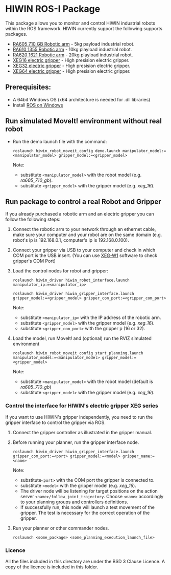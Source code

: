 # HIWIN ROS-I Package

This package allows you to monitor and control HIWIN industrial robots within the ROS framework. HIWIN currently support the following supports packages.
- [RA605 710 GB Robotic arm](https://www.hiwin.tw/products/mar/articulated/ra605/ra605_710_gb.aspx) - 5kg payload industrial robot.
- [RA610 1355 Robotic arm](https://www.hiwin.tw/products/mar/articulated/ra610/ra610_1355_gb.aspx) - 10kg playload industrial robot.
- [RA620 1621 Robotic arm](https://www.hiwin.tw/products/mar/articulated/ra620/ra620_1621.aspx) - 20kg playload industrial robot.
- [XEG16 electric gripper](https://www.hiwin.tw/products/ee/xeg/xeg_16.aspx) - High presision electric gripper.
- [XEG32 electric gripper](https://www.hiwin.tw/products/ee/xeg/xeg_32.aspx) - High presision electric gripper.
- [XEG64 electric gripper](https://www.hiwin.tw/products/ee/xeg/xeg_64.aspx) - High presision electric gripper.

## Prerequisites:
- A 64bit Windows OS (x64 architecture is needed for .dll libraries)
- Install [ROS on Windows](http://wiki.ros.org/Installation/Windows)

##  Run simulated MoveIt! environment without real robot
- Run the demo launch file with the command:

  `roslaunch hiwin_robot_moveit_config demo.launch manipulator_model:=<manipulator_model> gripper_model:=<gripper_model>`

  Note: 
     - substitute `<manipulator_model>` with the robot model (e.g. _ra605_710_gb_).
     - substitute `<gripper_model>` with the gripper model (e.g. _xeg_16_).

## Run package to control a real Robot and Gripper
If you already purchased a robotic arm and an electric gripper you can follow the following steps:

1. Connect the robotic arm to your network through an ethernet cable, make sure your computer and your robot are on the same domain (e.g. robot's ip is 192.168.0.1, computer's ip is 192.168.0.100).

1. Connect your gripper via USB to your computer and check in which COM port is the USB insert. (You can use [XEG-W1](https://www.hiwin.tw/support/ee/eg_software.aspx) software to check gripper's COM Port)

1. Load the control nodes for robot and gripper:

    `roslaunch hiwin_driver hiwin_robot_interface.launch manipulator_ip:=<manipulator_ip>`

    `roslaunch hiwin_driver hiwin_gripper_interface.launch gripper_model:=<gripper_model> gripper_com_port:=<gripper_com_port>`

    Note: 
     - substitute `<manipulator_ip>` with the IP address of the robotic arm.
     - substitute `<gripper_model>` with the gripper model (e.g. _xeg_16_).
     - substitute `<gripper_com_port>` with the gripper p (16 or 32).
     

1. Load the model, run MoveIt! and (optional) run the RVIZ simulated environment

    `roslaunch hiwin_robot_moveit_config start_planning.launch manipulator_model:=<manipulator_model> gripper_model:=<gripper_model>`

    Note: 
     - substitute `<manipulator_model>` with the robot model (default is _ra605_710_gb_)
     - substitute `<gripper_model>` with the gripper model (e.g. _xeg_16_).
    
### Control the interface for HIWIN's electric gripper XEG series

If you want to use HIWIN's gripper independently, you need to run the gripper interface to control the gripper via ROS.

1. Connect the gripper controller as illustrated in the gripper manual.
2. Before running your planner, run the gripper interface node.
    
    `roslaunch hiwin_driver hiwin_gripper_interface.launch gripper_com_port:=<port> gripper_model:=<model> gripper_name:=<name>`
 
    Note:
    - substitute`<port>` with the COM port the gripper is connected to.
    - substitute `<model>` with the gripper model (e.g. _xeg_16_).
    - The driver node will be listening for target positions on the action server `<name>/follow_joint_trajectory`.
      Choose `<name>` accordingly to your planning groups and controllers definitions.
    - If successfully run, this node will launch a test movement of the gripper. The test is necessary for the correct 
      operation of the gripper.
3. Run your planner or other commander nodes.
    
    `roslaunch <some_package> <some_planning_execution_launch_file>`

### Licence

All the files included in this directory are under the BSD 3 Clause Licence. A copy of the licence is included in this folder.
